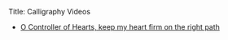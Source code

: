 Title: Calligraphy Videos

- [O Controller of Hearts, keep my heart firm on the right path]({filename}/calligraphy/yusuf69-controller-of-hearts.md)